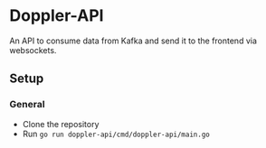 # Doppler-API
An API to consume data from Kafka and send it to the frontend via websockets.
## Setup
### General
- Clone the repository
- Run `go run doppler-api/cmd/doppler-api/main.go`